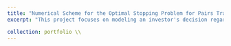 ```yaml
---
title: "Numerical Scheme for the Optimal Stopping Problem for Pairs Trading [[PDF]](https://github.com/kenrickraymond/Optimal-Exit-Problem/blob/main/A_Numerical_Scheme_for_the_Optimal_Liquidation_Problem_Under_Jump_Diffusion_Dynamics_on_High_Frequency_Data.pdf)] [[Github]](https://github.com/kenrickraymond/Optimal-Exit-Problem)"
excerpt: "This project focuses on modeling an investor's decision regarding the optimal time to liquidate a position in a pairs trading portfolio. The strategy involves taking a long position in one stock and an offsetting short position in a cointegrated stock, resulting in a wealth process that is stationary. Assuming the wealth process exhibits a finite number of jumps, the objective is to determine the optimal stopping time for liquidation. To address the challenge of evaluating this stopping time, *numerical methods such as finite differences and quadrature* were employed to solve the associated differential equation.<br/>"

collection: portfolio \\
---
```

<!-- 
This is an item in your portfolio. It can be have images or nice text. If you name the file .md, it will be parsed as markdown. If you name the file .html, it will be parsed as HTML.  -->
